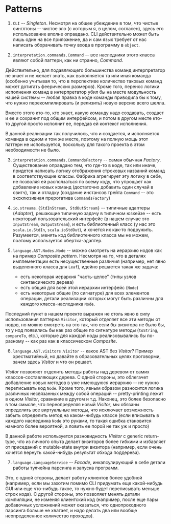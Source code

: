 # Patterns

1. `CLI` -- *Singleton*. Несмотря на общее убеждение в том,
  что чистые синглтоны -- чистое зло (с которым я, в целом, согласен), здесь
  его использование вполне оправдано. CLI действительно может быть лишь один на
  все приложение, да и сам язык требует от нас написать оборачивать точку входа
  в программу в `object`.

2. `interpretation.commands.Command` -- все наследники этого класса
  являют собой паттерн, как ни странно, *Command*.

  Действительно, для подавляющего большинства команд интерпретатор не знает и не желает
  знать, как выполняется та или иная команда (особенно учитывая то, что в перспективе
  количество таковых команд может дотигать феерических размеров). Кроме того,
  перенос логики исполнения команд в интерпретатор убил бы на месте модульность
  нашей системы -- любая правка в коде команды приводила бы к тому, что нужно
  перекомпилировать (и релизить) новую версию всего шелла.

  Вместо этого кто-то, кто знает, какую команду надо создавать, создаст и ее и сохранит
  под общим интерфейсом, и потом в другом месте кто-то другой просто исполнит ее, передав
  ей контекст исполнения.

  В данной реализации так получилось, что и создается, и исполняется команда в одном и том
  же месте, поэтому на полную мощь этот паттерн не используется, поскольку для такого проекта
  в этом необходимости не было.

3. `interpretation.commands.CommandsFactory` -- самая обычная *Factory*.
  Существование оправдано тем, что где-то в коде, так или иначе, придется написать логику
  отображения строковых названий команд в соответствующие классы. Фабрика агрегирует эту
  логику в себе, не позволяя ей расползаться по всему коду, что упрощает как добавление
  новых команд (достаточно добавить один случай в свитч), так и отладку (создание инстансов
  трейта `Command` -- это эксклюзивная прерогатива `CommandsFactory`)

4. `io.streams.{StdInStream, StdOutStream}` -- типичные адаптеры (*Adapter*), решающие
  типичную задачу в типичном юзкейзе -- есть некоторый пользовательский интерфейс (в нашем
  случае это `InputStream`, `OutputStream`), и есть библиотечный класс (у нас это `scala.io.StdIn`, `scala.ioStdOut`),
  и хочется их как-то подружить. Разумеется, менять код библиотечного класса мы не можем, поэтому
  используется обертка-адаптер.

5. `language.AST.Nodes.Node` -- можно смотреть на иерархию нодов как на пример
  *Composite pattern*. Несмотря на то, что в деталях имплементации есть несущественные различия
  (например, нет явно выделенного класса для `Leaf`), идейно решается такая же задача:
    - есть некоторая иерархия "часть-целое" (типы узлов синтаксическго дерева)
    - есть общий для всей этой иерархии интерфейс (`Node`)
    - есть некоторые общие (по сигнатуре) для всех элементов операции, детали
      реализации которых могут быть различны для каждого класса-наследника `Node`.

  Последний пункт в нашем проекте выражен не столь явно в силу использования паттерна `Visitor`,
  который отделяет все эти методы от нодов, но можно смотреть на это так,
  что если бы визитора не было бы, то у нод появились бы как раз общие по сигнатуре методы
  (`toString`, `compareTo`, etc.), которые для каждой ноды реализовывались бы по-разному -- как
  раз как в классическом *Composite*.

6. `language.AST.visitors.Visitor` -- какое AST без *Visitor*? Пример хрестматийный,
  но давайте в образовательных целях проговорми, зачем здесь *Visitor* и что он решает.

  *Visitor* позволяет отделить методы работы над деревом от самих классов-составляющих дерева.
  С одной стороны, это облегачет добавление новых методов в уже имеющуюся иерархию -- не нужно
  переписывать код `Node`. Кроме того, явным образом разносится логика различных несвязанных
  между собой операций -- pretty-printing лежит в одном *Visitor*, сравнение в другом и т.д.
  Наконец, это более безопасно в том смысле, что переопределяя новый *Visitor*, мы обязаны
  определить все виртуальные методы, что исключает возможность забыть определить метод на
  каком-нибудь классе (если вписывать в каждого наследника `Node` это руками, то такая ошибка
  становится намного более вероятной, а ловить ее порой не так уж и просто)

  В данной работе используется разновидность *Visitor* с generic return-type, что из личного
  опыта делает визиторов более гибкими и избавляет от приседаний с mutable-state внутри визитора
  (например, если очень хочется вернуть какой-нибудь результат обхода поддерева).

7. `language.LanguageService` -- *Facade*, инкапсулирующий в себе детали работы тулчейна
  парсинга и запуска программ.

  Это, с одной стороны, делает работу клиентов более удобной
  (например, если мы захотим помимо CLI придумать еще какой-нибудь GUI или еще что-нибудь такое,
  то нужно будет переписывать меньше строк кода). С другой стороны, это позволяет менять
  детали компиляции, не изменяя клиентский код (например, после еще пары добавочных усложнений может
  оказаться, что однопроходного парсинга больше не хватает, и надо делать два или вообще неопределенное
  количество проходов).
